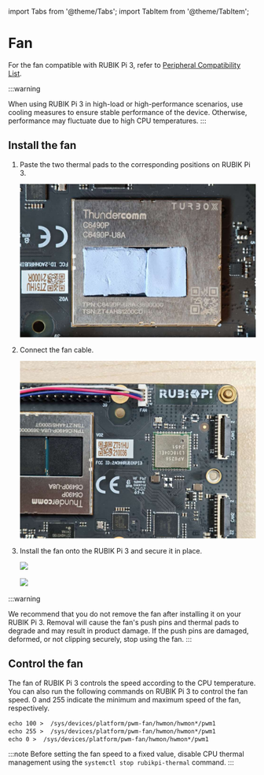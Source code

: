 import Tabs from '@theme/Tabs';
import TabItem from '@theme/TabItem';


# Fan

For the fan compatible with RUBIK Pi 3, refer to [Peripheral Compatibility List](/documentation/docs-en/docs/peripheral-compatibility-list.md).

:::warning

When using RUBIK Pi 3 in high-load or high-performance scenarios, use cooling measures to ensure stable performance of the device. Otherwise, performance may fluctuate due to high CPU temperatures.
:::

## Install the fan

1. Paste the two thermal pads to the corresponding positions on RUBIK Pi 3.

   ![](../images/20250220-095205.jpg)


2. Connect the fan cable.

   ![](../images/20250314-155449.jpg)

3. Install the fan onto the RUBIK Pi 3 and secure it in place.
   
   ![](../images/20250824-223947.jpg)

   ![](../images/20250824-223955.jpg)

  :::warning
  
  We recommend that you do not remove the fan after installing it on your RUBIK Pi 3. Removal will cause the fan's push pins and thermal pads to degrade and may result in product damage. If the push pins are damaged, deformed, or not clipping securely, stop using the fan.
  :::

## Control the fan

The fan of RUBIK Pi 3 controls the speed according to the CPU temperature. You can also run the following commands on RUBIK Pi 3 to control the fan speed. 0 and 255 indicate the minimum and maximum speed of the fan, respectively.

```shell
echo 100 >  /sys/devices/platform/pwm-fan/hwmon/hwmon*/pwm1
echo 255 >  /sys/devices/platform/pwm-fan/hwmon/hwmon*/pwm1
echo 0 >  /sys/devices/platform/pwm-fan/hwmon/hwmon*/pwm1
```

:::note
Before setting the fan speed to a fixed value, disable CPU thermal management using the `systemctl stop rubikpi-thermal` command.
:::

